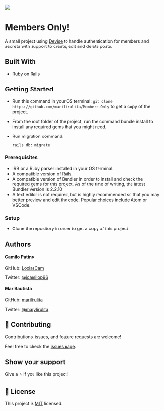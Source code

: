 ![](https://img.shields.io/badge/Microverse-blueviolet)

# Members Only!
A small project using [Devise](https://github.com/heartcombo/devise) to handle authentication for members and secrets with support to create, edit and delete posts.

## Built With

- Ruby on Rails


## Getting Started

- Run this command in your OS terminal: `git clone https://github.com/marilirulita/Members-Only` to get a copy of the project.
- From the root folder of the project, run the command bundle install to install any required gems that you might need.
- Run migration command: 

  ```
  rails db: migrate
  ```

### Prerequisites

* IRB or a Ruby parser installed in your OS terminal.
* A compatible version of Rails.
* A compatible version of Bundler in order to install and check the required gems for this project. As of the time of writing, the latest Bundler version is 2.2.10
* A text editor is not required, but is highly recommended so that you may better preview and edit the code. Popular choices include Atom or VSCode.

### Setup

* Clone the repository in order to get a copy of this project

## Authors

#### Camilo Patino
GitHub: [LoxiasCam](https://github.com/LoxiasCam)

Twitter: [@jcamilop96](https://twitter.com/jcamilop96)

#### Mar Bautista
GitHub: [marilirulita](https://github.com/marilirulita)

Twitter: [@marylirulita](https://twitter.com/marylirulita)

## 🤝 Contributing

Contributions, issues, and feature requests are welcome!

Feel free to check the [issues page](https://github.com/marilirulita/Members-Only/issues).

## Show your support

Give a ⭐️ if you like this project!

## 📝 License

This project is [MIT](LICENSE) licensed.
